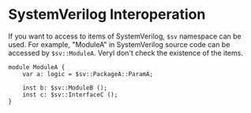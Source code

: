 # SystemVerilog Interoperation

If you want to access to items of SystemVerilog, `$sv` namespace can be used.
For example, "ModuleA" in SystemVerilog source code can be accessed by `$sv::ModuleA`.
Veryl don't check the existence of the items.

```veryl,playground
module ModuleA {
    var a: logic = $sv::PackageA::ParamA;

    inst b: $sv::ModuleB ();
    inst c: $sv::InterfaceC ();
}
```
